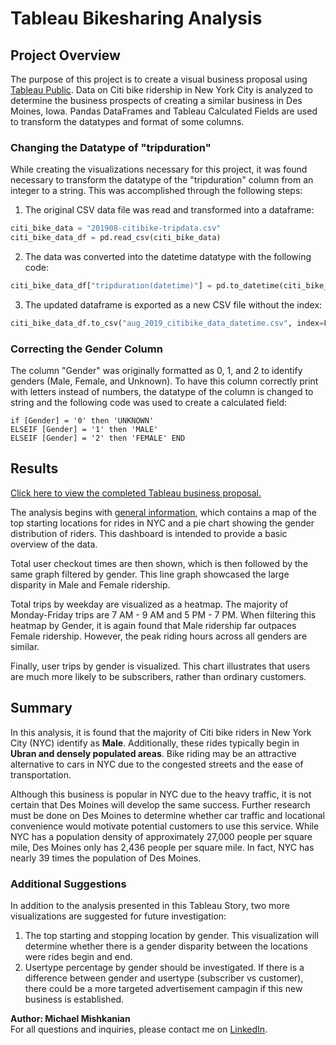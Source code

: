 # Tableau Bikesharing Analysis

## Project Overview
The purpose of this project is to create a visual business proposal using [Tableau Public](https://public.tableau.com/en-us/s/). Data on Citi bike ridership in New York City is analyzed to determine the business prospects of creating a similar business in Des Moines, Iowa. Pandas DataFrames and Tableau Calculated Fields are used to transform the datatypes and format of some columns.

### Changing the Datatype of "tripduration"
While creating the visualizations necessary for this project, it was found necessary to transform the datatype of the "tripduration" column from an integer to a string. This was accomplished through the following steps:
1. The original CSV data file was read and transformed into a dataframe:
```python
citi_bike_data = "201908-citibike-tripdata.csv"
citi_bike_data_df = pd.read_csv(citi_bike_data)
```
2. The data was converted into the datetime datatype with the following code:
```python
citi_bike_data_df["tripduration(datetime)"] = pd.to_datetime(citi_bike_data_df["tripduration"], unit="s")
```
3. The updated dataframe is exported as a new CSV file without the index:
```python
citi_bike_data_df.to_csv("aug_2019_citibike_data_datetime.csv", index=False)
```

### Correcting the Gender Column 
The column "Gender" was originally formatted as 0, 1, and 2 to identify genders (Male, Female, and Unknown). To have this column correctly print with letters instead of numbers, the datatype of the column is changed to string and the following code was used to create a calculated field: 
```tableau
if [Gender] = '0' then 'UNKNOWN'
ELSEIF [Gender] = '1' then 'MALE'
ELSEIF [Gender] = '2' then 'FEMALE' END
```

## Results 

[Click here to view the completed Tableau business proposal.](https://public.tableau.com/profile/michael.mishkanian#!/vizhome/BikesharingAnalysis_16191255906100/BikesharingAnalysis)

The analysis begins with [general information](https://public.tableau.com/profile/michael.mishkanian#!/vizhome/BikesharingAnalysis_16191255906100/BikesharingAnalysis), which contains a map of the top starting locations for rides in NYC and a pie chart showing the gender distribution of riders. This dashboard is intended to provide a basic overview of the data.

Total user checkout times are then shown, which is then followed by the same graph filtered by gender. This line graph showcased the large disparity in Male and Female ridership.

Total trips by weekday are visualized as a heatmap. The majority of Monday-Friday trips are 7 AM - 9 AM and 5 PM - 7 PM. When filtering this heatmap by Gender, it is again found that Male ridership far outpaces Female ridership. However, the peak riding hours across all genders are similar.

Finally, user trips by gender is visualized. This chart illustrates that users are much more likely to be subscribers, rather than ordinary customers.


## Summary  
In this analysis, it is found that the majority of Citi bike riders in New York City (NYC) identify as **Male**. Additionally, these rides typically begin in **Ubran and densely populated areas**. Bike riding may be an attractive alternative to cars in NYC due to the congested streets and the ease of transportation.

Although this business is popular in NYC due to the heavy traffic, it is not certain that Des Moines will develop the same success. Further research must be done on Des Moines to determine whether car traffic and locational convenience would motivate potential customers to use this service. While NYC has a population density of approximately 27,000 people per square mile, Des Moines only has 2,436 people per square mile. In fact, NYC has nearly 39 times the population of Des Moines.

### Additional Suggestions
In addition to the analysis presented in this Tableau Story, two more visualizations are suggested for future investigation:
1. The top starting and stopping location by gender. This visualization will determine whether there is a gender disparity between the locations were rides begin and end.
2. Usertype percentage by gender should be investigated. If there is a difference between gender and usertype (subscriber vs customer), there could be a more targeted advertisement campagin if this new business is established.

**Author: Michael Mishkanian**   
For all questions and inquiries, please contact me on [LinkedIn](https://www.linkedin.com/in/michaelmishkanian/).
